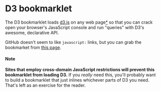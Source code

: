 # D3 bookmarklet

The D3 bookmarklet loads [d3.js](http://d3js.org) on any web page[\*](#note)
so that you can crack open your browser's JavaScript console and run "queries"
with D3's awesome, declarative API.

GitHub doesn't seem to like `javascript:` links, but you can grab the
bookmarket from [this page](http://prag.ma/code/d3-bookmarklet/).

#### Note
**Sites that employ cross-domain JavaScript restrictions will prevent this
bookmarklet from loading D3.** If you _really_ need this, you'll probably want
to build a bookmarklet that just inlines whichever parts of D3 you need. That's
left as an exercise for the reader.
